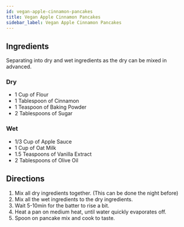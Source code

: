 ```yaml
---
id: vegan-apple-cinnamon-pancakes
title: Vegan Apple Cinnamon Pancakes
sidebar_label: Vegan Apple Cinnamon Pancakes
---
```


## Ingredients

Separating into dry and wet ingredients as the dry can be mixed in advanced.

### Dry

- 1 Cup of Flour
- 1 Tablespoon of Cinnamon
- 1 Teaspoon of Baking Powder
- 2 Tablespoons of Sugar

### Wet

- 1/3 Cup of Apple Sauce
- 1 Cup of Oat Milk
- 1.5 Teaspoons of Vanilla Extract
- 2 Tablespoons of Olive Oil

## Directions

1. Mix all dry ingredients together. (This can be done the night before)
1. Mix all the wet ingredients to the dry ingredients.
1. Wait 5-10min for the batter to rise a bit.
1. Heat a pan on medium heat, until water quickly evaporates off.
1. Spoon on pancake mix and cook to taste.
